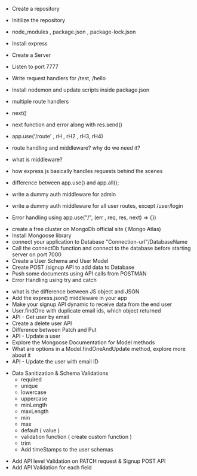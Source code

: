 - Create a repository
- Initilize the repository
- node_modules , package.json , package-lock.json
- Install express
- Create a Server
- Listen to port 7777
- Write request handlers for /test, /hello
- Install nodemon and update scripts inside package.json

- multiple route handlers
- next()
- next function and error along with res.send()
- app.use('/route' , rH , rH2 , rH3, rH4)
- route handling and middleware? why do we need it?
- what is middleware?
- how express js basically handles requests behind the scenes
- difference between app.use() and app.all();
- write a dummy auth middleware for admin
- write a dummy auth middleware for all user routes, except /user/login
- Error handling using app.use("/", (err , req, res, next) => {})

* create a free cluster on MongoDb official site ( Mongo Atlas)
* Install Mongoose library
* connect your application to Database "Connection-url"/DatabaseName
* Call the connectDb function and connect to the database before starting server on port 7000
* Create a User Schema and User Model
* Create POST /signup API to add data to Database
* Push some documents using API calls from POSTMAN
* Error Handling using try and catch

- what is the difference between JS object and JSON
- Add the express.json() middleware in your app
- Make your signup API dynamic to receive data from the end user
- User.findOne with duplicate email ids, which object returned
- API - Get user by email
- Create a delete user API
- Difference between Patch and Put
- API - Update a user
- Explore the Mongoose Documentation for Model methods
- What are options in a Model.findOneAndUpdate method, explore more about it
- API - Update the user with email ID

* Data Sanitization & Schema Validations
  - required
  - unique
  - lowercase
  - uppercase
  - minLength
  - maxLength
  - min
  - max
  - default ( value )
  - validation function ( create custom function )
  - trim
  - Add timeStamps to the user schemas

- Add API level Validation on PATCH request & Signup POST API
- Add API Validation for each field
